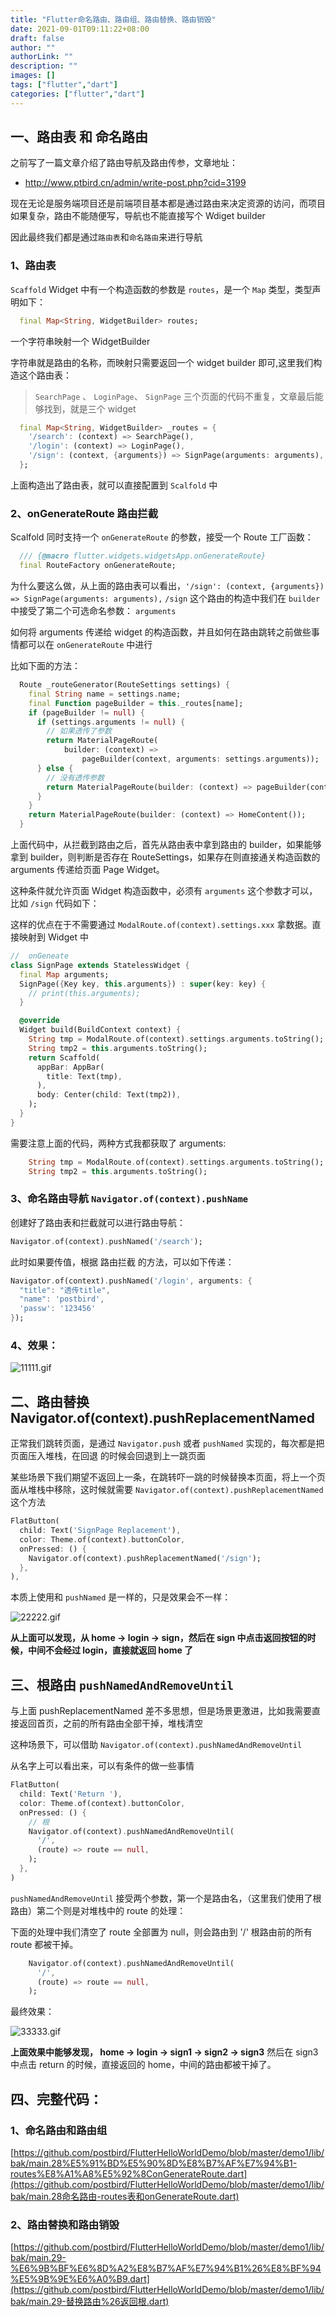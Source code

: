 ```yaml
---
title: "Flutter命名路由、路由组、路由替换、路由销毁"
date: 2021-09-01T09:11:22+08:00
draft: false
author: ""
authorLink: ""
description: ""
images: []
tags: ["flutter","dart"]
categories: ["flutter","dart"]
---
```


## 一、路由表 和 命名路由

之前写了一篇文章介绍了路由导航及路由传参，文章地址：

- http://www.ptbird.cn/admin/write-post.php?cid=3199

现在无论是服务端项目还是前端项目基本都是通过路由来决定资源的访问，而项目如果复杂，路由不能随便写，导航也不能直接写个 Wdiget builder

因此最终我们都是通过`路由表`和`命名路由`来进行导航



### 1、路由表

`Scaffold` Widget 中有一个构造函数的参数是 `routes`，是一个 `Map` 类型，类型声明如下：

```dart
  final Map<String, WidgetBuilder> routes;
```

一个字符串映射一个 WidgetBuilder

字符串就是路由的名称，而映射只需要返回一个 widget builder 即可,这里我们构造这个路由表：

> `SearchPage` 、 `LoginPage`、 `SignPage` 三个页面的代码不重复，文章最后能够找到，就是三个 widget

```dart
  final Map<String, WidgetBuilder> _routes = {
    '/search': (context) => SearchPage(),
    '/login': (context) => LoginPage(),
    '/sign': (context, {arguments}) => SignPage(arguments: arguments),
  };
```

上面构造出了路由表，就可以直接配置到 `Scalfold` 中



### 2、onGenerateRoute 路由拦截

Scalfold 同时支持一个 `onGenerateRoute` 的参数，接受一个 Route 工厂函数：

```dart
  /// {@macro flutter.widgets.widgetsApp.onGenerateRoute}
  final RouteFactory onGenerateRoute;
```

为什么要这么做，从上面的路由表可以看出，`'/sign': (context, {arguments}) => SignPage(arguments: arguments),` `/sign` 这个路由的构造中我们在 `builder` 中接受了第二个可选命名参数： `arguments`

如何将 arguments 传递给 widget 的构造函数，并且如何在路由跳转之前做些事情都可以在 `onGenerateRoute` 中进行

比如下面的方法：

```dart
  Route _routeGenerator(RouteSettings settings) {
    final String name = settings.name;
    final Function pageBuilder = this._routes[name];
    if (pageBuilder != null) {
      if (settings.arguments != null) {
        // 如果透传了参数
        return MaterialPageRoute(
            builder: (context) =>
                pageBuilder(context, arguments: settings.arguments));
      } else {
        // 没有透传参数
        return MaterialPageRoute(builder: (context) => pageBuilder(context));
      }
    }
    return MaterialPageRoute(builder: (context) => HomeContent());
  }
```

上面代码中，从拦截到路由之后，首先从路由表中拿到路由的 builder，如果能够拿到 builder，则判断是否存在 RouteSettings，如果存在则直接通关构造函数的 arguments 传递给页面 Page Widget。

这种条件就允许页面 Widget 构造函数中，必须有 `arguments` 这个参数才可以，比如 `/sign` 代码如下：

这样的优点在于不需要通过 `ModalRoute.of(context).settings.xxx` 拿数据。直接映射到 Widget 中

```dart
//  onGeneate
class SignPage extends StatelessWidget {
  final Map arguments;
  SignPage({Key key, this.arguments}) : super(key: key) {
    // print(this.arguments);
  }

  @override
  Widget build(BuildContext context) {
    String tmp = ModalRoute.of(context).settings.arguments.toString();
    String tmp2 = this.arguments.toString();
    return Scaffold(
      appBar: AppBar(
        title: Text(tmp),
      ),
      body: Center(child: Text(tmp2)),
    );
  }
}
```

需要注意上面的代码，两种方式我都获取了 arguments:

```dart
    String tmp = ModalRoute.of(context).settings.arguments.toString();
    String tmp2 = this.arguments.toString();
```



### 3、命名路由导航 `Navigator.of(context).pushName`

创建好了路由表和拦截就可以进行路由导航：

```dart
Navigator.of(context).pushNamed('/search');
```

此时如果要传值，根据 路由拦截 的方法，可以如下传递：

```dart
Navigator.of(context).pushNamed('/login', arguments: {
  "title": "透传title",
  "name": 'postbird',
  'passw': '123456'
});
```



### 4、效果：

![11111.gif](https://luckly007.oss-cn-beijing.aliyuncs.com/image/1365211518.gif)



## 二、路由替换 Navigator.of(context).pushReplacementNamed

正常我们跳转页面，是通过 `Navigator.push` 或者 `pushNamed` 实现的，每次都是把页面压入堆栈，在回退 的时候会回退到上一跳页面

某些场景下我们期望不返回上一条，在跳转吓一跳的时候替换本页面，将上一个页面从堆栈中移除，这时候就需要 `Navigator.of(context).pushReplacementNamed` 这个方法

```dart
FlatButton(
  child: Text('SignPage Replacement'),
  color: Theme.of(context).buttonColor,
  onPressed: () {
    Navigator.of(context).pushReplacementNamed('/sign');
  },
),
```

本质上使用和 `pushNamed` 是一样的，只是效果会不一样：

![22222.gif](https://luckly007.oss-cn-beijing.aliyuncs.com/image/603967248.gif)

**从上面可以发现，从 home -> login -> sign，然后在 sign 中点击返回按钮的时候，中间不会经过 login，直接就返回 home 了**



## 三、根路由 `pushNamedAndRemoveUntil`

与上面 pushReplacementNamed 差不多思想，但是场景更激进，比如我需要直接返回首页，之前的所有路由全部干掉，堆栈清空

这种场景下，可以借助 `Navigator.of(context).pushNamedAndRemoveUntil`

从名字上可以看出来，可以有条件的做一些事情

```dart
FlatButton(
  child: Text('Return '),
  color: Theme.of(context).buttonColor,
  onPressed: () {
    // 根
    Navigator.of(context).pushNamedAndRemoveUntil(
      '/',
      (route) => route == null,
    );
  },
)
```

`pushNamedAndRemoveUntil` 接受两个参数，第一个是路由名，（这里我们使用了根路由）第二个则是对堆栈中的 route 的处理：

下面的处理中我们清空了 route 全部置为 null，则会路由到 '/' 根路由前的所有 route 都被干掉。

```dart
    Navigator.of(context).pushNamedAndRemoveUntil(
      '/',
      (route) => route == null,
    );
```

最终效果：

![33333.gif](https://luckly007.oss-cn-beijing.aliyuncs.com/image/2559029506.gif)

**上面效果中能够发现， home -> login -> sign1 -> sign2 -> sign3** 然后在 sign3 中点击 return 的时候，直接返回的 home，中间的路由都被干掉了。



## 四、完整代码：



### 1、命名路由和路由组

[https://github.com/postbird/FlutterHelloWorldDemo/blob/master/demo1/lib/bak/main.28%E5%91%BD%E5%90%8D%E8%B7%AF%E7%94%B1-routes%E8%A1%A8%E5%92%8ConGenerateRoute.dart](https://github.com/postbird/FlutterHelloWorldDemo/blob/master/demo1/lib/bak/main.28命名路由-routes表和onGenerateRoute.dart)



### 2、路由替换和路由销毁

[https://github.com/postbird/FlutterHelloWorldDemo/blob/master/demo1/lib/bak/main.29-%E6%9B%BF%E6%8D%A2%E8%B7%AF%E7%94%B1%26%E8%BF%94%E5%9B%9E%E6%A0%B9.dart](https://github.com/postbird/FlutterHelloWorldDemo/blob/master/demo1/lib/bak/main.29-替换路由%26返回根.dart)
